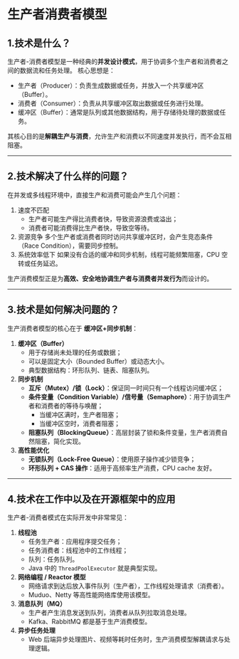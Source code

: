 # 生产者消费者模型

## 1.技术是什么？

生产者-消费者模型是一种经典的**并发设计模式**，用于协调多个生产者和消费者之间的数据流和任务处理。
核心思想是：

+ 生产者（Producer）：负责生成数据或任务，并放入一个共享缓冲区（Buffer）。
+ 消费者（Consumer）：负责从共享缓冲区取出数据或任务进行处理。
+ 缓冲区（Buffer）：通常是队列或其他数据结构，用于存储待处理的数据或任务。

其核心目的是**解耦生产与消费**，允许生产和消费以不同速度并发执行，而不会互相阻塞。

---

## 2.技术解决了什么样的问题？

在并发或多线程环境中，直接生产和消费可能会产生几个问题：

1. 速度不匹配
   + 生产者可能生产得比消费者快，导致资源浪费或溢出；
   + 消费者可能消费得比生产者快，导致空等待。
2. 资源竞争
多个生产者或消费者同时访问共享缓冲区时，会产生竞态条件（Race Condition），需要同步控制。
3. 系统效率低下
如果没有合适的缓冲和同步机制，线程可能频繁阻塞，CPU 空转或任务延迟。

生产消费模型正是为**高效、安全地协调生产者与消费者并发行为**而设计的。

---

## 3.技术是如何解决问题的？

生产消费者模型的核心在于 **缓冲区+同步机制**：

1. **缓冲区（Buffer）**
   + 用于存储尚未处理的任务或数据；
   + 可以是固定大小（Bounded Buffer）或动态大小。
   + 典型数据结构：环形队列、链表、阻塞队列。
2. **同步机制**
   + **互斥（Mutex）/锁（Lock）**：保证同一时间只有一个线程访问缓冲区；
   + **条件变量（Condition Variable）/信号量（Semaphore）**：用于协调生产者和消费者的等待与唤醒；
     + 当缓冲区满时，生产者阻塞；
     + 当缓冲区空时，消费者阻塞；
   + **阻塞队列（BlockingQueue）**：高层封装了锁和条件变量，生产者消费自然阻塞，简化实现。
3. **高性能优化**
   + **无锁队列（Lock-Free Queue）**：使用原子操作减少锁竞争；
   + **环形队列 + CAS 操作**：适用于高频率生产消费，CPU cache 友好。

---

## 4.技术在工作中以及在开源框架中的应用

生产者-消费者模式在实际开发中非常常见：

1. **线程池**
   + 任务生产者：应用程序提交任务；
   + 任务消费者：线程池中的工作线程；
   + 队列：任务队列。
   + Java 中的 `ThreadPoolExecutor` 就是典型实现。
2. **网络编程 / Reactor 模型**
   + 网络请求到达后放入事件队列（生产者），工作线程处理请求（消费者）。
   + Muduo、Netty 等高性能网络库使用该模型。
3. **消息队列（MQ）**
   + 生产者产生消息发送到队列，消费者从队列拉取消息处理。
   + Kafka、RabbitMQ 都是基于生产消费模型。
4. **异步任务处理**
   + Web 后端异步处理图片、视频等耗时任务时，生产消费模型解耦请求与处理逻辑。
